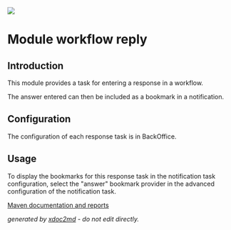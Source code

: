 ![](https://dev.lutece.paris.fr/jenkins/buildStatus/icon?job=wf-module-workflow-reply-deploy)
# Module workflow reply

## Introduction

This module provides a task for entering a response in a workflow.

The answer entered can then be included as a bookmark in a notification.

## Configuration

The configuration of each response task is in BackOffice.

## Usage

To display the bookmarks for this response task in the notification task configuration, select the "answer" bookmark provider in the advanced configuration of the notification task.


[Maven documentation and reports](https://dev.lutece.paris.fr/plugins/module-workflow-reply/)



 *generated by [xdoc2md](https://github.com/lutece-platform/tools-maven-xdoc2md-plugin) - do not edit directly.*